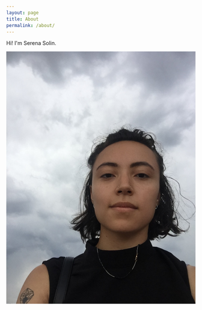 ```yaml
---
layout: page
title: About
permalink: /about/
---
```


Hi! I'm Serena Solin. 

![pic-of-me.jpg](assets/pic-of-me.jpg)
